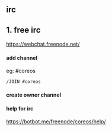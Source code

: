 irc
--------------------

## 1. free irc

https://webchat.freenode.net/

#### add channel

eg: #coreos

`/JOIN #coreos`

#### create owner channel


#### help for irc

https://botbot.me/freenode/coreos/help/
